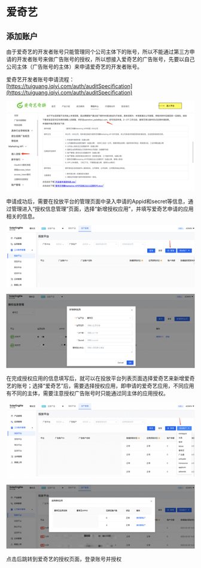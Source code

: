 # 爱奇艺

## 添加账户

由于爱奇艺的开发者账号只能管理同个公司主体下的账号，所以不能通过第三方申请的开发者账号来做广告账号的授权，所以想接入爱奇艺的广告账号，先要以自己公司主体（广告账号的主体）来申请爱奇艺的开发者账号。

爱奇艺开发者账号申请流程：[https://tuiguang.iqiyi.com/auth/auditSpecification](https://tuiguang.iqiyi.com/auth/auditSpecification)

![](<../../../.gitbook/assets/image (176).png>)

申请成功后，需要在投放平台的管理页面中录入申请的Appid和secret等信息，通过管理进入“授权信息管理”页面，选择“新增授权应用”，并填写爱奇艺申请的应用相关的信息。

![](<../../../.gitbook/assets/image (105).png>)

![](<../../../.gitbook/assets/image (77).png>)

在完成授权应用的信息填写后，就可以在投放平台列表页面选择爱奇艺来新增爱奇艺的账号；选择“爱奇艺”后，需要选择授权应用，即申请的爱奇艺应用，不同应用有不同的主体，需要注意授权广告账号时只能通过同主体的应用授权。

![](<../../../.gitbook/assets/image (101).png>)

![](<../../../.gitbook/assets/image (99).png>)

点击后跳转到爱奇艺的授权页面，登录账号并授权
